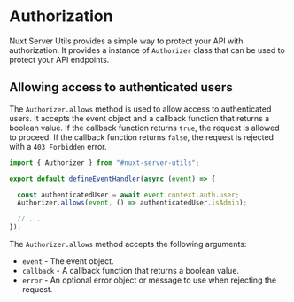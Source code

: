 # Authorization

Nuxt Server Utils provides a simple way to protect your API with authorization. It provides a instance of  `Authorizer` class that can be used to protect your API endpoints.

## Allowing access to authenticated users

The `Authorizer.allows` method is used to allow access to authenticated users. It accepts the event object and a callback function that returns a boolean value. If the callback function returns `true`, the request is allowed to proceed. If the callback function returns `false`, the request is rejected with a `403 Forbidden` error.

```ts [server/api/users.get.ts]
import { Authorizer } from "#nuxt-server-utils";

export default defineEventHandler(async (event) => {

  const authenticatedUser = await event.context.auth.user;
  Authorizer.allows(event, () => authenticatedUser.isAdmin);

  // ...
});
```

The `Authorizer.allows` method accepts the following arguments:

- `event` - The event object.
- `callback` - A callback function that returns a boolean value.
- `error` - An optional error object or message to use when rejecting the request.
